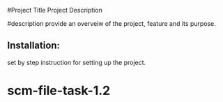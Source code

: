 #Project Title
Project Description

#description
provide an overveiw of the project, feature and its purpose.

## Installation:
set by step instruction for setting up the project.
# scm-file-task-1.2
